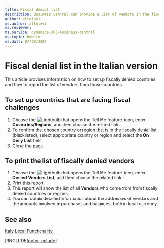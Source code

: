 ```yaml
---
title: Fiscal denial list
description: Business Central can provide a list of vendors in the fiscally denied countries in Italian localization.
author: altotovi
ms.author: altotovi
ms.reviewer: 
ms.service: dynamics-365-business-central
ms.topic: how-to
ms.date: 07/09/2024
---
```


# Fiscal denial list in the Italian version  

This article provides information on how to set up fiscally denied countries and how to report the list of vendors from those countries.  

## To set up countries that are facing fiscal challenges  

1. Choose the ![Lightbulb that opens the Tell Me feature.](../../media/ui-search/search_small.png "Tell me what you want to do") icon, enter **Countries/Regions**, and then choose the related link.
2. To confirm that chosen country or region that is in the fiscally denial list (blacklisted), select appropriate country or region and select the **On Deny List** field.
3. Close the page.

## To print the list of fiscally denied vendors  

1. Choose the ![Lightbulb that opens the Tell Me feature.](../../media/ui-search/search_small.png "Tell me what you want to do") icon, enter **Denied Vendors List**, and then choose the related link.
2. Print this report.
3. This report will show the list of all **Vendors** who come from from fiscally denied countries or regions.
4. You can obtain detailed information about the addresses of vendors and the amounts involved in purchases and balances, both in local currency.  

## See also  
[Italy Local Functionality](italy-local-functionality.md)

[!INCLUDE[footer-include](../../includes/footer-banner.md)]
